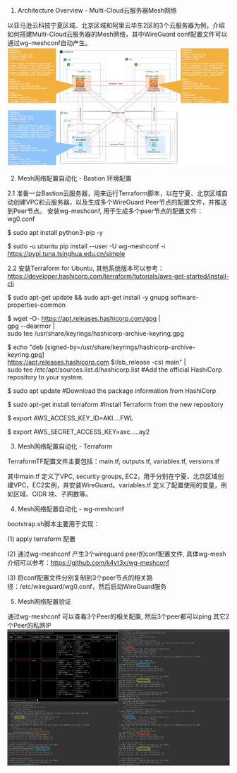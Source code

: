 1. Architecture Overview - Multi-Cloud云服务器Mesh网络

以亚马逊云科技宁夏区域、北京区域和阿里云华东2区的3个云服务器为例，介绍如何搭建Multi-Cloud云服务器的Mesh网络，其中WireGuard conf配置文件可以通过wg-meshconf自动产生。
![Architecture Overview](https://github.com/jasonliu929/terraform-wgmesh4gcr/blob/main/images/overview.png)

2. Mesh网络配置自动化 - Bastion 环境配置

2.1 准备一台Bastion云服务器，用来运行Terraform脚本，以在宁夏、北京区域自动创建VPC和云服务器，以及生成多个WireGuard Peer节点的配置文件，并推送到Peer节点。
安装wg-meshconf, 用于生成多个peer节点的配置文件：wg0.conf

$ sudo apt install python3-pip -y

$ sudo -u ubuntu pip install --user -U wg-meshconf -i https://pypi.tuna.tsinghua.edu.cn/simple

2.2 安装Terraform for Ubuntu, 其他系统版本可以参考：https://developer.hashicorp.com/terraform/tutorials/aws-get-started/install-cli

$ sudo apt-get update && sudo apt-get install -y gnupg software-properties-common

$ wget -O- https://apt.releases.hashicorp.com/gpg | \
gpg --dearmor | \
sudo tee /usr/share/keyrings/hashicorp-archive-keyring.gpg

$ echo "deb [signed-by=/usr/share/keyrings/hashicorp-archive-keyring.gpg] \
https://apt.releases.hashicorp.com $(lsb_release -cs) main" | \
sudo tee /etc/apt/sources.list.d/hashicorp.list    #Add the official HashiCorp repository to your system.

$ sudo apt update                 #Download the package information from HashiCorp

$ sudo apt-get install terraform        #Install Terraform from the new repository

$ export AWS_ACCESS_KEY_ID=AKI....FWL

$ export AWS_SECRET_ACCESS_KEY=axc.....ay2



3. Mesh网络配置自动化 - Terraform

TerraformTF配置文件主要包括：main.tf, outputs.tf, variables.tf, versions.tf

其中main.tf 定义了VPC, security groups, EC2，用于分别在宁夏、北京区域创建VPC，EC2实例，并安装WireGuard。variables.tf 定义了配置使用的变量，例如区域、CIDR 块、子网数等。 

4. Mesh网络配置自动化 - wg-meshconf

bootstrap.sh脚本主要用于实现：

(1) apply terraform 配置

(2) 通过wg-meshconf 产生3个wireguard peer的conf配置文件, 具体wg-mesh介绍可以参考：https://github.com/k4yt3x/wg-meshconf

(3) 将conf配置文件分别复制到3个peer节点的相关路径：/etc/wireguard/wg0.conf，然后启动WireGuard服务

5. Mesh网络配置验证

通过wg-meshconf 可以查看3个Peer的相关配置, 然后3个peer都可以ping 其它2个Peer的私网IP
![Architecture Overview](https://github.com/jasonliu929/terraform-wgmesh4gcr/blob/main/images/validation.png)
